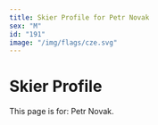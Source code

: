```yaml
---
title: Skier Profile for Petr Novak
sex: "M"
id: "191"
image: "/img/flags/cze.svg" 
---
```


# Skier Profile

This page is for: Petr Novak.
    